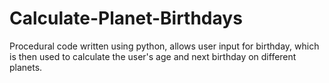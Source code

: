 # Calculate-Planet-Birthdays
Procedural code written using python, allows user input for birthday, which is then used to calculate the user's age and next birthday on different planets.
